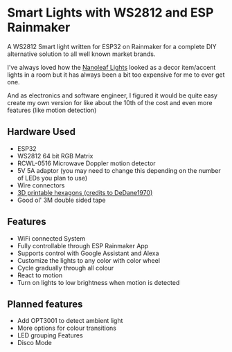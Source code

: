 # Smart Lights with WS2812 and ESP Rainmaker

A WS2812 Smart light written for ESP32 on Rainmaker for a complete DIY alternative solution to all well known market brands.

I've always loved how the [Nanoleaf Lights](https://nanoleaf.me/) looked as a decor item/accent lights in a room but it has always been a bit too expensive for me to ever get one.

And as electronics and software engineer, I figured it would be quite easy create my own version for like about the 10th of the cost and even more features (like motion detection)

## Hardware Used
- ESP32
- WS2812 64 bit RGB Matrix
- RCWL-0516 Microwave Doppler motion detector
- 5V 5A adaptor (you may need to change this depending on the number of LEDs you plan to use)
- Wire connectors
- [3D printable hexagons (credits to DeDane1970)](https://www.thingiverse.com/thing:4831115/files)
- Good ol' 3M double sided tape

## Features
- WiFi connected System
- Fully controllable through ESP Rainmaker App
- Supports control with Google Assistant and Alexa
- Customize the lights to any color with color wheel
- Cycle gradually through all colour
- React to motion
- Turn on lights to low brightness when motion is detected

## Planned features
- Add OPT3001 to detect ambient light
- More options for colour transitions
- LED grouping Features
- Disco Mode



